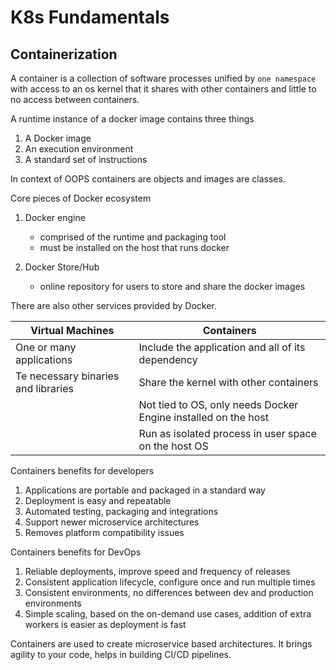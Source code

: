 # K8s Fundamentals

## Containerization

A container is a collection of software processes unified by `one namespace` with access to an os kernel that it shares with other containers and little to no access between containers.

A runtime instance of a docker image contains three things

1. A Docker image
2. An execution environment
3. A standard set of instructions

In context of OOPS containers are objects and images are classes.

Core pieces of Docker ecosystem

1. Docker engine

   - comprised of the runtime and packaging tool
   - must be installed on the host that runs docker

2. Docker Store/Hub

   - online repository for users to store and share the docker images

There are also other services provided by Docker.

| Virtual Machines                    | Containers                                                     |
| ----------------------------------- | -------------------------------------------------------------- |
| One or many applications            | Include the application and all of its dependency              |
| Te necessary binaries and libraries | Share the kernel with other containers                         |
|                                     | Not tied to OS, only needs Docker Engine installed on the host |
|                                     | Run as isolated process in user space on the host OS           |

Containers benefits for developers

1. Applications are portable and packaged in a standard way
2. Deployment is easy and repeatable
3. Automated testing, packaging and integrations
4. Support newer microservice architectures
5. Removes platform compatibility issues

Containers benefits for DevOps

1. Reliable deployments, improve speed and frequency of releases
2. Consistent application lifecycle, configure once and run multiple times
3. Consistent environments, no differences between dev and production environments
4. Simple scaling, based on the on-demand use cases, addition of extra workers is easier as deployment is fast

Containers are used to create microservice based architectures. It brings agility to your code, helps in building CI/CD pipelines.
